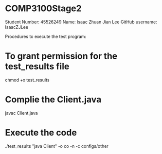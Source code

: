 # COMP3100Stage2
Student Number: 45526249
Name: Isaac Zhuan Jian Lee
GitHub username: IsaacZJLee

Procedures to execute the test program:
# To grant permission for the test_results file
chmod +x test_results

# Complie the Client.java
javac Client.java

# Execute the code
./test_results "java Client" -o co -n -c configs/other
